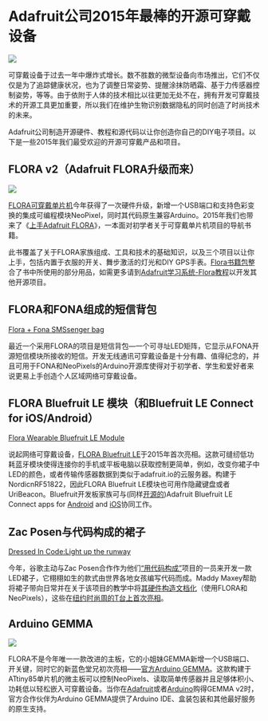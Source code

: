 Adafruit公司2015年最棒的开源可穿戴设备
======================================
![](https://opensource.com/sites/default/files/styles/image-full-size/public/images/life/osdc-open-source-yearbook-lead9.png?itok=txmvl1Mq)

可穿戴设备于过去一年中爆炸式增长。数不胜数的微型设备向市场推出，它们不仅仅是为了追踪健康状况，也为了调整日常姿势、提醒涂抹防晒霜、基于力传感器控制姿势，等等。由于依附于人体的技术相比以往更加无处不在，拥有开发可穿戴技术的开源工具更加重要，所以我们在维护生物识别数据隐私的同时创造了时尚技术的未来。

Adafruit公司制造开源硬件、教程和源代码以让你创造你自己的DIY电子项目。以下是一些2015年我们最受欢迎的开源可穿戴产品和项目。


FLORA v2（Adafruit FLORA升级而来）
---------------------------------
![](https://opensource.com/sites/default/files/adafruitflorabookpack.jpg)

[FLORA可穿戴单片机](https://www.adafruit.com/products/659)今年获得了一次硬件升级，新增一个USB端口和支持色彩变换的集成可编程模块NeoPixel，同时其代码原生兼容Arduino。2015年我们也带来了《[上手Adafruit FLORA](https://www.adafruit.com/products/1839)》，一本面对初学者关于可穿戴单片机项目的导航书籍。

此书覆盖了关于FLORA家族组成、工具和技术的基础知识，以及三个项目以让你上手，包括内置于衣服的开关、舞步激活的灯光和DIY GPS手表。[Flora书籍包](https://www.adafruit.com/products/2404)整合了书中所使用的部分用品，如需更多请到[Adafruit学习系统-Flora教程](https://learn.adafruit.com/category/flora)以开发其他开源项目。

FLORA和FONA组成的短信背包
-------------------------

[Flora + Fona SMSsenger bag](https://youtu.be/cUDo4xzv70E)

最近一个采用FLORA的项目是短信背包—一个可寻址LED矩阵，它显示从FONA开源短信模块所接收的短信。开发无线通讯可穿戴设备是十分有趣、值得纪念的，并且可用于FONA和NeoPixels的Arduino开源库使得对于初学者、学生和爱好者来说更易上手创造个人区域网络可穿戴设备。

FLORA Bluefruit LE 模块（和Bluefruit LE Connect for iOS/Android）
----------------------------------------------------------------

[Flora Wearable Bluefruit LE Module](https://youtu.be/vKRa42ZugG0)

说起网络可穿戴设备，[FLORA Bluefruit LE](https://www.adafruit.com/products/2487)于2015年首次亮相。这款可缝纫低功耗蓝牙模块使得连接你的手机或平板电脑以获取控制更简单，例如，改变你裙子中LED的颜色，或者传输传感器数据到类似于adafruit.io的云服务器。构建于NordicnRF51822，因此FLORA Bluefruit LE模块也可用作隐藏键盘或者UriBeacon。Bluefruit开发板家族可与(同样[开源的](https://github.com/adafruit?utf8%3D%25E2%259C%2593%26query%3Dbluefruit_le_connect))Adafruit Bluefruit LE Connect apps for [Android](https://play.google.com/store/apps/details?id=com.adafruit.bluefruit.le.connect) and [iOS](https://itunes.apple.com/us/app/adafruit-bluefruit-le-connect/id830125974)协同工作。


Zac Posen与代码构成的裙子
---------------------------

[Dressed In Code:Light up the runway](https://youtu.be/rNtWlVP5qrs)

今年，谷歌主动与Zac Posen合作作为他们[“用代码构成”](https://www.madewithcode.com/)项目的一员来开发一款LED裙子，它栩栩如生的款式由世界各地女孩编写代码而成。Maddy Maxey帮助将裙子带向日常并在关于该项目的教学中将[其硬件构造文档化](http://www.instructables.com/id/Make-a-Runway-Ready-Programmable-LED-Matrix-Dress/?ALLSTEPS&sa=D&usg=AFQjCNFA7DchWaPAdk8jA8aLO5gef9Rl0w)（使用FLORA和NeoPixels），这些在[纽约时尚周的T台上首次亮相](https://blog.adafruit.com/2015/09/16/how-to-make-a-runway-ready-programmable-led-matrix-dress-zac_posen-madewithcode-thecrated-wearablewednesday/)。


Arduino GEMMA
-------------
![](https://opensource.com/sites/default/files/arduinogemma.jpg)

FLORA不是今年唯一一款改进的主板，它的小姐妹GEMMA新增一个USB端口、开关键，同时它的新蓝色堂兄初次亮相——[官方Arduino GEMMA](https://www.arduino.cc/en/Main/ArduinoGemma)。这款构建于ATtiny85单片机的微主板可以控制NeoPixels、读取简单传感器并且足够体积小、功耗低以轻松嵌入可穿戴设备。当你在[Adafruit](https://www.adafruit.com/products/1222)或者[Arduino](https://www.adafruit.com/products/2470)购得GEMMA v2时，官方合作伙伴为Arduino GEMMA提供了Arduino IDE、盒装包装和其他最好服务的原生支持。
